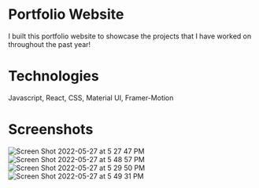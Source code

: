 # Portfolio Website

I built this portfolio website to showcase the projects that I have worked on throughout the past year! 

# Technologies

Javascript, React, CSS, Material UI, Framer-Motion

# Screenshots

![Screen Shot 2022-05-27 at 5 27 47 PM](https://user-images.githubusercontent.com/88349865/170793084-a7f2b342-e3f1-486d-a31b-7f7af7e12112.png)
![Screen Shot 2022-05-27 at 5 48 57 PM](https://user-images.githubusercontent.com/88349865/170793599-8e12a8fc-eeb3-4769-bfe2-7c0038822ca9.png)
![Screen Shot 2022-05-27 at 5 29 50 PM](https://user-images.githubusercontent.com/88349865/170793132-4d787fc4-0881-429b-978f-153546bd5314.png)
![Screen Shot 2022-05-27 at 5 49 31 PM](https://user-images.githubusercontent.com/88349865/170793607-0a7c33ed-9f1a-4e9f-a101-7bd623059ef3.png)
